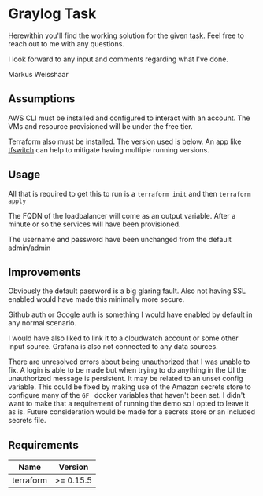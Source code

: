 # Graylog Task

Herewithin you'll find the working solution for the given [task](https://gist.github.com/maxeaubrey/f9786aa889b3ffd9c099ffe7d71a8e10). Feel free to reach out to me with any questions.

I look forward to any input and comments regarding what I've done.

Markus Weisshaar

## Assumptions

AWS CLI must be installed and configured to interact with an account. The VMs and resource provisioned will be under the free tier.

Terraform also must be installed. The version used is below. An app like [tfswitch](https://tfswitch.warrensbox.com/) can help to mitigate having multiple running versions.

## Usage

All that is required to get this to run is a `terraform init` and then `terraform apply`

The FQDN of the loadbalancer will come as an output variable. After a minute or so the services will have been provisioned.

The username and password have been unchanged from the default admin/admin

## Improvements

Obviously the default password is a big glaring fault. Also not having SSL enabled would have made this minimally more secure.

Github auth or Google auth is something I would have enabled by default in any normal scenario.

I would have also liked to link it to a cloudwatch account or some other input source. Grafana is also not connected to any data sources.

There are unresolved errors about being unauthorized that I was unable to fix. A login is able to be made but when trying to do anything in the UI the unauthorized message is persistent. It may be related to an unset config variable. This could be fixed by making use of the Amazon secrets store to configure many of the `GF_` docker variables that haven't been set. I didn't want to make that a requirement of running the demo so I opted to leave it as is. Future consideration would be made for a secrets store or an included secrets file.

## Requirements

| Name | Version |
|------|---------|
| terraform | >= 0.15.5 |


